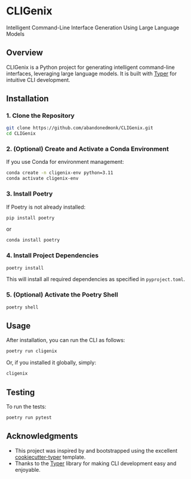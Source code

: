 # CLIGenix

Intelligent Command-Line Interface Generation Using Large Language Models

## Overview

CLIGenix is a Python project for generating intelligent command-line interfaces, leveraging large language models. It is built with [Typer](https://typer.tiangolo.com/) for intuitive CLI development.

## Installation

### 1. Clone the Repository

```sh
git clone https://github.com/abandonedmonk/CLIGenix.git
cd CLIGenix
```

### 2. (Optional) Create and Activate a Conda Environment

If you use Conda for environment management:

```sh
conda create -n cligenix-env python=3.11
conda activate cligenix-env
```

### 3. Install Poetry

If Poetry is not already installed:

```sh
pip install poetry
```

or

```sh
conda install poetry
```

### 4. Install Project Dependencies

```sh
poetry install
```

This will install all required dependencies as specified in `pyproject.toml`.

### 5. (Optional) Activate the Poetry Shell

```sh
poetry shell
```

## Usage

After installation, you can run the CLI as follows:

```sh
poetry run cligenix
```

Or, if you installed it globally, simply:

```sh
cligenix
```

## Testing

To run the tests:

```sh
poetry run pytest
```

## Acknowledgments

- This project was inspired by and bootstrapped using the excellent [cookiecutter-typer](https://github.com/chamoda/cookiecutter-typer) template.
- Thanks to the [Typer](https://github.com/tiangolo/typer) library for making CLI development easy and enjoyable.
